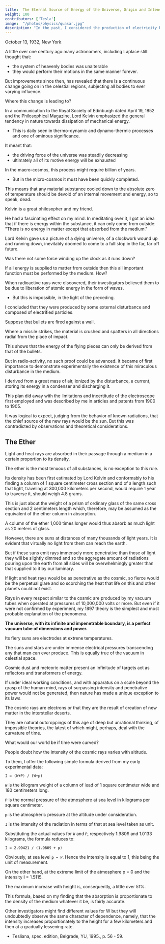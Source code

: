 ```yaml
---
title:  The Eternal Source of Energy of the Universe, Origin and Intensity of Cosmic Rays
weight: 100
contributors: ['Tesla']
image:  "/photos/physics/quasar.jpg"
description: "In the past, I considered the production of electricity by burning coal in a battery as the greatest achievement toward the advancing civilization"
---
```


 
October 13, 1932, New York


A little over one century ago many astronomers, including Laplace still thought that:
- the system of heavenly bodies was unalterable 
- they would perform their motions in the same manner forever. 

But improvements since then, has revealed that there is a continuous change going on in the celestial regions, subjecting all bodies to ever varying influence. 

Where this change is leading to?

In a communication to the Royal Society of Edinburgh dated April 19, 1852 and the Philosophical Magazine, Lord Kelvin emphasized the general tendency in nature towards dissipation of mechanical energy. 
- This is daily seen in thermo-dynamic and dynamo-thermic processes and one of ominous significance. 

It meant that:
- the driving force of the universe was steadily decreasing
- ultimately all of its motive energy will be exhausted 

In the macro-cosmos, this process might require billion of years.
- But in the micro-cosmos it must have been quickly completed.

This means that any material substance cooled down to the absolute zero of temperature should be devoid of an internal movement and energy, so to speak, dead.

Kelvin is a great philosopher and my friend. 

He had a fascinating effect on my mind. In meditating over it, I got an idea that if there is energy within the substance,  it can only come from outside: "There is no energy in matter except that absorbed from the medium." 

Lord Kelvin gave us a picture of a dying universe, of a clockwork wound up and running down, inevitably doomed to come to a full stop in the far, far off future. 

Was there not some force winding up the clock as it runs down? 

If all energy is supplied to matter from outside then this all important function must be performed by the medium. How?

<!--
 I pondered over this oldest and greatest of all riddles of physical science a long time in vain, despairingly remind of the words of the poet:

Wo fass ich dich unendliche Nat—r?
Euch Bruste wo Ihr Quellen alles Lebens
An denen Himmel und Erd— hangt. . .


Where, boundless nature, can I hold you fast?

And where you breasts? Wells that sustain

All life--the heaven and the earth are nursed.

Goethe. Faust -->

 
When radioactive rays were discovered, their investigators believed them to be due to liberation of atomic energy in the form of waves. 
- But this is impossible, in the light of the preceding.

I concluded that they were produced by some external disturbance and composed of electrified particles. 

Suppose that bullets are fired against a wall. 

Where a missile strikes, the material is crushed and spatters in all directions radial from the place of impact.

This shows that the energy of the flying pieces can only be derived from that of the bullets. 

But in radio-activity, no such proof could be advanced. It became of first importance to demonstrate experimentally the existence of this miraculous disturbance in the medium. 

I derived from a great mass of air, ionized by the disturbance, a current, storing its energy in a condenser and discharging it. 

This plan did away with the limitations and incertitude of the electroscope first employed and was described by me in articles and patents from 1900 to 1905. 

It was logical to expect, judging from the behavior of known radiations, that the chief source of the new rays would be the sun. But this was contradicted by observations and theoretical considerations.

## The Ether

Light and heat rays are absorbed in their passage through a medium in a certain proportion to its density. 

The ether is the most tenuous of all substances, is no exception to this rule. 

Its density has been first estimated by Lord Kelvin and conformably to his finding a column of 1 square centimeter cross section and of a length such that light, traveling at 300,000 kilometers per second, would require 1 year to traverse it, should weigh 4.8 grams. 

This is just about the weight of a prism of ordinary glass of the same cross section and 2 centimeters length which, therefore, may be assumed as the equivalent of the ether column in absorption. 

A column of the ether 1,000 times longer would thus absorb as much light as 20 meters of glass. 

However, there are suns at distances of many thousands of light years. It is evident that virtually no light from them can reach the earth. 

But if these suns emit rays immensely more penetrative than those of light they will be slightly dimmed and so the aggregate amount of radiations pouring upon the earth from all sides will be overwhelmingly greater than that supplied to it by our luminary. 

If light and heat rays would be as penetrative as the cosmic, so fierce would be the perpetual glare and so scorching the heat that life on this and other planets could not exist.

 
Rays in every respect similar to the cosmic are produced by my vacuum tubes when operated at pressures of 10,000,000 volts or more. But even if it were not confirmed by experiment, my 1897 theory is the simplest and most probable explanation of the phenomena. 

**The universe, with its infinite and impenetrable boundary, is a perfect vacuum tube of dimensions and power.**

Its fiery suns are electrodes at extrene temperatures.

The suns and stars are under immense electrical pressures transcending any that man can ever produce. This is equally true of the vacuum in celestial space. 

Cosmic dust and meteoric matter present an infinitude of targets act as reflectors and transformers of energy.

If under ideal working conditions, and with apparatus on a scale beyond the grasp of the human mind, rays of surpassing intensity and penetrative power would not be generated, then nature has made a unique exception to its laws.

The cosmic rays are electrons or that they are the result of creation of new matter in the interstellar deserts. 

They are natural outcroppings of this age of deep but unrational thinking, of impossible theories, the latest of which might, perhaps, deal with the curvature of time. 

What would our world be if time were curved?

People doubt how the intensity of the cosmic rays varies with altitude.

To them, I offer the following simple formula derived from my early experimental data:

```
I = (W+P) / (W+p)
```

`W` is the kilogram weight of a column of lead of 1 square centimeter wide and 180 centimeters long.

`P` is the normal pressure of the atmosphere at sea level in kilograms per square centimeter.

`p` is the atmospheric pressure at the altitude under consideration.

`I` is the intensity of the radiation in terms of that at sea level taken as unit. 

Substituting the actual values for `W` and `P`, respectively 1.9809 and 1.0133 kilograms, the formula reduces to:
 
```
I = 2.99421 / (1.9809 + p)
```
 
Obviously, at sea level `p = P`. Hence the intensity is equal to 1, this being the unit of measurement. 

On the other hand, at the extreme limit of the atmosphere p = 0 and the intensity I = 1.5115.

The maximum increase with height is, consequently, a little over 51%. 

This formula, based on my finding that the absorption is proportionate to the density of the medium whatever it be, is fairly accurate. 

Other investigators might find different values for W but they will undoubtedly observe the same character of dependence, namely, that the intensity increases proportionately to the height for a few kilometers and then at a gradually lessening rate.


* Tesliana, spec. edition, Belgrade, YU, 1995., p. 56 - 59.

